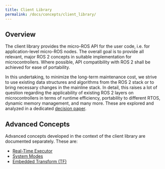 ```yaml
---
title: Client Library
permalink: /docs/concepts/client_library/
---
```


## Overview

The client library provides the micro-ROS API for the user code, i.e. for application-level micro-ROS nodes. The overall goal is to provide all relevant, major ROS 2 concepts in suitable implementation for microcontrollers. Where possible, API compatibility with ROS 2 shall be achieved for ease of portability.

In this undertaking, to minimize the long-term maintenance cost, we strive to use existing data structures and algorithms from the ROS 2 stack or to bring necessary changes in the mainline stack. In detail, this raises a lot of question regarding the applicability of existing ROS 2 layers on microcontrollers in terms of runtime efficiency, portability to different RTOS, dynamic memory management, and many more. These are explored and analyzed in a dedicated [decision paper](decision_paper/).

## Advanced Concepts

Advanced concepts developed in the context of the client library are documented separately. These are:

* [Real-Time Executor](/docs/concepts/real-time_executor/)
* [System Modes](/docs/concepts/system_modes/)
* [Embedded Transform (TF)](/docs/concepts/embedded_tf/)
